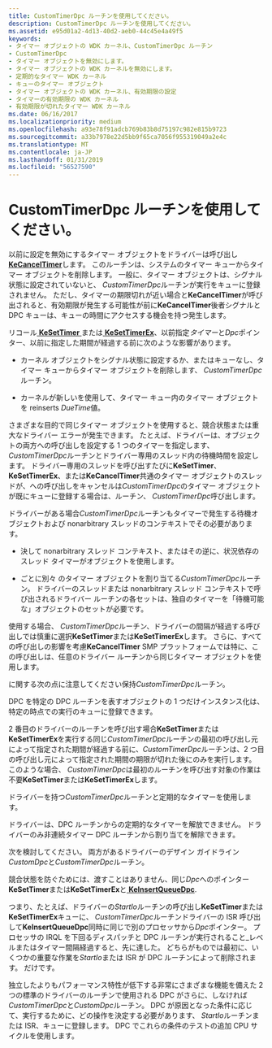 ```yaml
---
title: CustomTimerDpc ルーチンを使用してください。
description: CustomTimerDpc ルーチンを使用してください。
ms.assetid: e95d01a2-4d13-40d2-aeb0-44c45e4a49f5
keywords:
- タイマー オブジェクトの WDK カーネル、CustomTimerDpc ルーチン
- CustomTimerDpc
- タイマー オブジェクトを無効にします。
- タイマー オブジェクトの WDK カーネルを無効にします。
- 定期的なタイマー WDK カーネル
- キューのタイマー オブジェクト
- タイマー オブジェクトの WDK カーネル、有効期限の設定
- タイマーの有効期限の WDK カーネル
- 有効期限が切れたタイマー WDK カーネル
ms.date: 06/16/2017
ms.localizationpriority: medium
ms.openlocfilehash: a93e78f91adcb769b83b8d75197c982e815b9723
ms.sourcegitcommit: a33b7978e22d5bb9f65ca7056f955319049a2e4c
ms.translationtype: MT
ms.contentlocale: ja-JP
ms.lasthandoff: 01/31/2019
ms.locfileid: "56527590"
---
```

# <a name="using-a-customtimerdpc-routine"></a>CustomTimerDpc ルーチンを使用してください。





以前に設定を無効にするタイマー オブジェクトをドライバーは呼び出し[ **KeCancelTimer**](https://msdn.microsoft.com/library/windows/hardware/ff551970)します。 このルーチンは、システムのタイマー キューからタイマー オブジェクトを削除します。 一般に、タイマー オブジェクトは、シグナル状態に設定されていないと、 *CustomTimerDpc*ルーチンが実行をキューに登録されません。 ただし、タイマーの期限切れが近い場合と**KeCancelTimer**が呼び出されると、有効期限が発生する可能性が前に**KeCancelTimer**後者シグナルと DPC キューは、キューの時間にアクセスする機会を持つ発生します。

リコール[ **KeSetTimer** ](https://msdn.microsoft.com/library/windows/hardware/ff553286)または[ **KeSetTimerEx**](https://msdn.microsoft.com/library/windows/hardware/ff553292)、以前指定*タイマー*と*Dpc*ポインター、以前に指定した期間が経過する前に次のような影響があります。

-   カーネル オブジェクトをシグナル状態に設定するか、またはキューなし、タイマー キューからタイマー オブジェクトを削除します、 *CustomTimerDpc*ルーチン。

-   カーネルが新しいを使用して、タイマー キュー内のタイマー オブジェクトを reinserts *DueTime*値。

さまざまな目的で同じタイマー オブジェクトを使用すると、競合状態または重大なドライバー エラーが発生できます。 たとえば、ドライバーは、オブジェクトの両方への呼び出しを設定する 1 つのタイマーを指定します、 *CustomTimerDpc*ルーチンとドライバー専用のスレッド内の待機時間を設定します。 ドライバー専用のスレッドを呼び出すたびに**KeSetTimer**、 **KeSetTimerEx**、または**KeCancelTimer**共通のタイマー オブジェクトのスレッドが、への呼び出しをキャンセルは*CustomTimerDpc*のタイマー オブジェクトが既にキューに登録する場合は、ルーチン、 *CustomTimerDpc*呼び出します。

ドライバーがある場合*CustomTimerDpc*ルーチンもタイマーで発生する待機オブジェクトおよび nonarbitrary スレッドのコンテキストでその必要があります。

-   決して nonarbitrary スレッド コンテキスト、またはその逆に、状況依存のスレッド タイマーがオブジェクトを使用します。

-   ごとに別々 のタイマー オブジェクトを割り当てる*CustomTimerDpc*ルーチン。 ドライバーのスレッドまたは nonarbitrary スレッド コンテキストで呼び出されるドライバー ルーチンの各セットは、独自のタイマーを「待機可能な」オブジェクトのセットが必要です。

使用する場合、 *CustomTimerDpc*ルーチン、ドライバーの間隔が経過する呼び出しでは慎重に選択**KeSetTimer**または**KeSetTimerEx**します。 さらに、すべての呼び出しの影響を考慮**KeCancelTimer** SMP プラットフォームでは特に、この呼び出しは、任意のドライバー ルーチンから同じタイマー オブジェクトを使用します。

に関する次の点に注意してください保持*CustomTimerDpc*ルーチン。

DPC を特定の DPC ルーチンを表すオブジェクトの 1 つだけインスタンス化は、特定の時点での実行のキューに登録できます。

2 番目のドライバーのルーチンを呼び出す場合**KeSetTimer**または**KeSetTimerEx**を実行する同じ*CustomTimerDpc*ルーチンの最初の呼び出し元によって指定された期間が経過する前に、*CustomTimerDpc*ルーチンは、2 つ目の呼び出し元によって指定された期間の期限が切れた後にのみを実行します。 このような場合、 *CustomTimerDpc*は最初のルーチンを呼び出す対象の作業は不要**KeSetTimer**または**KeSetTimerEx**します。

ドライバーを持つ*CustomTimerDpc*ルーチンと定期的なタイマーを使用します。

ドライバーは、DPC ルーチンからの定期的なタイマーを解放できません。 ドライバーのみ非連続タイマー DPC ルーチンから割り当てを解除できます。

次を検討してください。 両方があるドライバーのデザイン ガイドライン*CustomDpc*と*CustomTimerDpc*ルーチン。

競合状態を防ぐためには、渡すことはありません、同じ*Dpc*へのポインター **KeSetTimer**または**KeSetTimerEx**と[ **KeInsertQueueDpc**](https://msdn.microsoft.com/library/windows/hardware/ff552185).

つまり、たとえば、ドライバーの*StartIo*ルーチンの呼び出し**KeSetTimer**または**KeSetTimerEx**キューに、 *CustomTimerDpc*ルーチンドライバーの ISR 呼び出して**KeInsertQueueDpc**同時に同じで別のプロセッサから*Dpc*ポインター。 プロセッサの IRQL を下回るディスパッチと DPC ルーチンが実行されること\_レベルまたはタイマー間隔経過すると、先に達した。 どちらがものでは最初に、いくつかの重要な作業を*StartIo*または ISR が DPC ルーチンによって削除されます。 だけです。

独立したよりもパフォーマンス特性が低下する非常にさまざまな機能を備えた 2 つの標準のドライバーのルーチンで使用される DPC がさらに、しなければ*CustomTimerDpc*と*CustomDpc*ルーチン。 DPC が原因となった条件に応じて、実行するために、どの操作を決定する必要があります、 *StartIo*ルーチンまたは ISR、キューに登録します。 DPC でこれらの条件のテストの追加 CPU サイクルを使用します。

 

 




